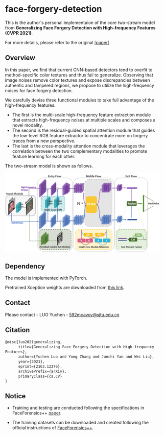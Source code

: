 # face-forgery-detection

This is the author's personal implementaion of the core two-stream model from **Generalizing Face Forgery Detection with High-frequency Features (CVPR 2021)**. 

For more details, please refer to the original [[paper](https://arxiv.org/abs/2103.12376)].

## Overview

In this paper, we find that current CNN-based detectors tend to overfit to method-specific color textures and thus fail to generalize. Observing that image noises remove color textures and expose discrepancies between authentic and tampered regions, we propose to utilize the high-frequency noises for face forgery detection.

We carefully devise three functional modules to take full advantage of the high-frequency features. 

- The first is the multi-scale high-frequency feature extraction module that extracts high-frequency noises at multiple scales and composes a novel modality. 
- The second is the residual-guided spatial attention module that guides the low-level RGB feature extractor to concentrate more on forgery traces from a new perspective. 
- The last is the cross-modality attention module that leverages the correlation between the two complementary modalities to promote feature learning for each other. 

The two-stream model is shown as follows.

![image-20210428105010020](img/pipeline.png)

## Dependency

The model is implemented with PyTorch.

Pretrained Xception weights are downloaded from [this link](http://data.lip6.fr/cadene/pretrainedmodels/xception-b5690688.pth).

## Contact

Please contact - LUO Yuchen - 592mcavoy@sjtu.edu.cn

## Citation

```
@misc{luo2021generalizing,
      title={Generalizing Face Forgery Detection with High-frequency Features}, 
      author={Yuchen Luo and Yong Zhang and Junchi Yan and Wei Liu},
      year={2021},
      eprint={2103.12376},
      archivePrefix={arXiv},
      primaryClass={cs.CV}
}
```

## Notice

- Training and testing are conducted following the specifications in FaceForensics++ [paper](https://arxiv.org/abs/1901.08971).

- The training datasets can be downloaded and created following the official instructions of [FaceForensics++](https://github.com/ondyari/FaceForensics).









